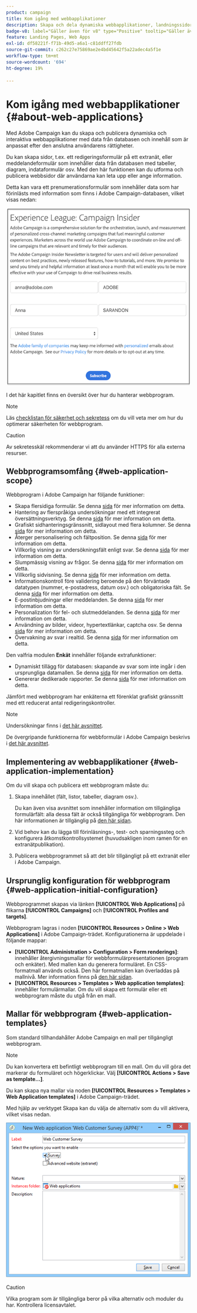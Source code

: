 ```yaml
---
product: campaign
title: Kom igång med webbapplikationer
description: Skapa och dela dynamiska webbapplikationer, landningssidor och enkäter
badge-v8: label="Gäller även för v8" type="Positive" tooltip="Gäller även Campaign v8"
feature: Landing Pages, Web Apps
exl-id: df58221f-f71b-49d5-a6a1-c81ddff27fdb
source-git-commit: c262c27e75869ae2e4bd45642f5a22adec4a5f1e
workflow-type: tm+mt
source-wordcount: '694'
ht-degree: 19%

---
```


# Kom igång med webbapplikationer {#about-web-applications}



Med Adobe Campaign kan du skapa och publicera dynamiska och interaktiva webbapplikationer med data från databasen och innehåll som är anpassat efter den anslutna användarens rättigheter.

Du kan skapa sidor, t.ex. ett redigeringsformulär på ett extranät, eller meddelandeformulär som innehåller data från databasen med tabeller, diagram, indataformulär osv. Med den här funktionen kan du utforma och publicera webbsidor där användarna kan leta upp eller ange information.

Detta kan vara ett prenumerationsformulär som innehåller data som har förinlästs med information som finns i Adobe Campaign-databasen, vilket visas nedan:

![](assets/webapp_form_sample.png)

I det här kapitlet finns en översikt över hur du hanterar webbprogram.

>[!NOTE]
>
>Läs [checklistan för säkerhet och sekretess](https://experienceleague.adobe.com/docs/campaign-classic/using/installing-campaign-classic/security-privacy/get-started-security-privacy.html?lang=sv) om du vill veta mer om hur du optimerar säkerheten för webbprogram.

>[!CAUTION]
>
>Av sekretesskäl rekommenderar vi att du använder HTTPS för alla externa resurser.

## Webbprogramsomfång {#web-application-scope}

Webbprogram i Adobe Campaign har följande funktioner:

* Skapa flersidiga formulär. Se denna [sida](about-web-forms.md) för mer information om detta.
* Hantering av flerspråkiga undersökningar med ett integrerat översättningsverktyg. Se denna [sida](translating-a-web-application.md) för mer information om detta.
* Grafiskt sidhanteringsgränssnitt, sidlayout med flera kolumner. Se denna [sida](designing-a-web-application.md) för mer information om detta.
* Återger personalisering och fältposition. Se denna [sida](editing-content.md#adding-personalization-content) för mer information om detta.
* Villkorlig visning av undersökningsfält enligt svar. Se denna [sida](form-rendering.md#defining-fields-conditional-display) för mer information om detta.
* Slumpmässig visning av frågor. Se denna [sida](../../surveys/using/building-a-survey.md#adding-questions) för mer information om detta.
* Villkorlig sidvisning. Se denna [sida](defining-web-forms-page-sequencing.md#conditional-page-display) för mer information om detta.
* Informationskontroll före validering beroende på den förväntade datatypen (nummer, e-postadress, datum osv.) och obligatoriska fält. Se denna [sida](form-rendering.md#defining-control-settings) för mer information om detta.
* E-postinbjudningar eller meddelanden. Se denna [sida](publishing-a-web-form.md#delivering-a-form-via-email) för mer information om detta.
* Personalization för fel- och slutmeddelanden. Se denna [sida](defining-web-forms-properties.md#setting-up-an-error-page) för mer information om detta.
* Användning av bilder, videor, hypertextlänkar, captcha osv. Se denna [sida](editing-content.md) för mer information om detta.
* Övervakning av svar i realtid. Se denna [sida](../../surveys/using/publish-track-and-use-collected-data.md#response-tracking) för mer information om detta.

Den valfria modulen **Enkät** innehåller följande extrafunktioner:

* Dynamiskt tillägg för databasen: skapande av svar som inte ingår i den ursprungliga datamallen. Se denna [sida](../../surveys/using/managing-answers.md#storing-collected-answers) för mer information om detta.
* Genererar dedikerade rapporter. Se denna [sida](../../surveys/using/publish-track-and-use-collected-data.md#reports-on-surveys) för mer information om detta.

Jämfört med webbprogram har enkäterna ett förenklat grafiskt gränssnitt med ett reducerat antal redigeringskontroller.

>[!NOTE]
>
>Undersökningar finns i [det här avsnittet](../../surveys/using/about-surveys.md).
>
>De övergripande funktionerna för webbformulär i Adobe Campaign beskrivs i [det här avsnittet](about-web-forms.md).

## Implementering av webbapplikationer {#web-application-implementation}

Om du vill skapa och publicera ett webbprogram måste du:

1. Skapa innehållet (fält, listor, tabeller, diagram osv.).

   Du kan även visa avsnittet som innehåller information om tillgängliga formulärfält: alla dessa fält är också tillgängliga för webbprogram. Den här informationen är tillgänglig på [den här sidan](adding-fields-to-a-web-form.md).

1. Vid behov kan du lägga till förinläsnings-, test- och sparningssteg och konfigurera åtkomstkontrollsystemet (huvudsakligen inom ramen för en extranätpublikation).
1. Publicera webbprogrammet så att det blir tillgängligt på ett extranät eller i Adobe Campaign.

## Ursprunglig konfiguration för webbprogram {#web-application-initial-configuration}

Webbprogrammet skapas via länken **[!UICONTROL Web Applications]** på flikarna **[!UICONTROL Campaigns]** och **[!UICONTROL Profiles and targets]**.

Webbprogram lagras i noden **[!UICONTROL Resources > Online > Web Applications]** i Adobe Campaign-trädet. Konfigurationerna är uppdelade i följande mappar:

* **[!UICONTROL Administration > Configuration > Form renderings]**: innehåller återgivningsmallar för webbformulärpresentationen (program och enkäter). Med mallen kan du generera formuläret. En CSS-formatmall används också. Den här formatmallen kan överladdas på mallnivå. Mer information finns på [den här sidan](form-rendering.md#selecting-the-form-rendering-template).
* **[!UICONTROL Resources > Templates > Web application templates]**: innehåller formulärmallar. Om du vill skapa ett formulär eller ett webbprogram måste du utgå från en mall.

## Mallar för webbprogram {#web-application-templates}

Som standard tillhandahåller Adobe Campaign en mall per tillgängligt webbprogram.

>[!NOTE]
>
>Du kan konvertera ett befintligt webbprogram till en mall. Om du vill göra det markerar du formuläret och högerklickar. Välj **[!UICONTROL Actions > Save as template...]**.

Du kan skapa nya mallar via noden **[!UICONTROL Resources > Templates > Web Application templates]** i Adobe Campaign-trädet.

Med hjälp av verktyget Skapa kan du välja de alternativ som du vill aktivera, vilket visas nedan.

![](assets/webapp_create_template.png)

>[!CAUTION]
>
>Vilka program som är tillgängliga beror på vilka alternativ och moduler du har. Kontrollera licensavtalet.
